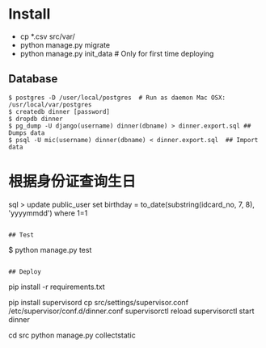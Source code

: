 Install
======

* cp *.csv src/var/
* python manage.py migrate
* python manage.py init_data # Only for first time deploying

## Database
```
$ postgres -D /user/local/postgres  # Run as daemon Mac OSX: /usr/local/var/postgres
$ createdb dinner [password] 
$ dropdb dinner
$ pg_dump -U django(username) dinner(dbname) > dinner.export.sql ## Dumps data
$ psql -U mic(username) dinner(dbname) < dinner.export.sql  ## Import data

```
# 根据身份证查询生日
sql > update public_user
  set birthday = to_date(substring(idcard_no, 7, 8), 'yyyymmdd')
  where 1=1
```

## Test
```
$ python manage.py test
```

## Deploy
```
pip install -r requirements.txt

pip install supervisord
cp src/settings/supervisor.conf /etc/supervisor/conf.d/dinner.conf
supervisorctl reload
supervisorctl start dinner

cd src
python manage.py collectstatic
```
